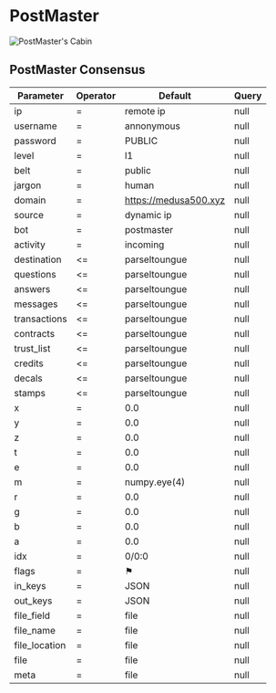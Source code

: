 # PostMaster

![PostMaster's Cabin](https://github.com/dirof/Medusa500/blob/main/Consensus/PostMaster/Cabin/Cabin.jpg?raw=true)

## PostMaster Consensus

| Parameter | Operator | Default |  Query |  
| --- | --- | --- |  --- |  
|                        ip| = | remote ip |  null |  
|                  username| = | annonymous |  null |  
|                  password| = | PUBLIC |  null |  
|                     level| = | l1 |  null |  
|                      belt| = | public |  null |  
|                    jargon| = | human |  null |  
|                    domain| = | https://medusa500.xyz |  null |  
|                    source| = | dynamic ip |  null |  
|                       bot| = | postmaster |  null |  
|                  activity| = | incoming |  null |  
|               destination| <= | parseltoungue |  null |  
|                 questions| <= | parseltoungue |  null |  
|                   answers| <= | parseltoungue |  null |  
|                  messages| <= | parseltoungue |  null |  
|              transactions| <= | parseltoungue |  null |  
|                 contracts| <= | parseltoungue |  null |  
|                trust_list| <= | parseltoungue |  null |  
|                   credits| <= | parseltoungue |  null |  
|                    decals| <= | parseltoungue |  null |  
|                    stamps| <= | parseltoungue |  null |  
|                         x| = | 0.0 |  null |  
|                         y| = | 0.0 |  null |  
|                         z| = | 0.0 |  null |  
|                         t| = | 0.0 |  null |  
|                         e| = | 0.0 |  null |  
|                         m| = | numpy.eye(4) |  null |  
|                         r| = | 0.0|  null |  
|                         g| = | 0.0|  null |  
|                         b| = | 0.0|  null |  
|                         a| = | 0.0|  null |  
|                       idx| = | 0/0:0 |  null |  
|                     flags| = | ⚑ |  null |  
|                   in_keys| = | JSON |  null |  
|                  out_keys| = | JSON |  null |  
|                file_field| = | file |  null |  
|                 file_name| = | file |  null |  
|             file_location| = | file |  null |  
|                      file| = | file |  null |  
|                      meta| = | file |  null |  
